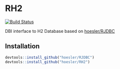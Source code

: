 # RH2

[![Build Status](https://travis-ci.org/hoesler/RH2.svg?branch=master)](https://travis-ci.org/hoesler/RH2)

DBI interface to H2 Database based on [hoesler/RJDBC](https://github.com/hoesler/RJDBC)

## Installation
```R
devtools::install_github("hoesler/RJDBC")
devtools::install_github("hoesler/RH2")
```
